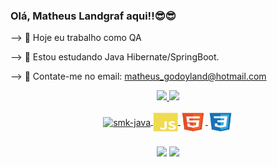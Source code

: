 ### Olá, Matheus Landgraf aqui!!😎😎

--> 🔭 Hoje eu trabalho como QA

--> 🌱 Estou estudando Java Hibernate/SpringBoot.

--> 💬 Contate-me no email: matheus_godoyland@hotmail.com

<div align="center">
  <a href="https://github.com/GodoyLandgraf">
  <img height="180em" src="https://github-readme-stats.vercel.app/api?username=GodoyLandgraf&show_icons=true&theme=buefy &include_all_commits=true&count_private=true&hide=issues,stars"/>
  <img height="180em" src="https://github-readme-stats.vercel.app/api/top-langs/?username=GodoyLandgraf&layout=compact&langs_count=7&theme=buefy&hide=css,javascript,html "/>
</div>
<div align="center" style="display: inline_block"><br>
   <img align="center" alt="smk-java" height="30" width="40" src="https://cdn.jsdelivr.net/gh/devicons/devicon/icons/java/java-original.svg">
  <img align="center" alt="smk-Js" height="30" width="40" src="https://raw.githubusercontent.com/devicons/devicon/master/icons/javascript/javascript-plain.svg">
  <img align="center" alt="smk-HTML" height="30" width="40" src="https://raw.githubusercontent.com/devicons/devicon/master/icons/html5/html5-original.svg">
  <img align="center" alt="smk-CSS" height="30" width="40" src="https://raw.githubusercontent.com/devicons/devicon/master/icons/css3/css3-original.svg">
</div>
  
#####
 
<div align="center"> 
	

  <a href = "mailto:godoylandgraf@gmail.com"><img src="https://img.shields.io/badge/-Gmail-%23333?style=for-the-badge&logo=gmail&logoColor=white" target="_blank"></a>
  <a href="https://www.linkedin.com/in/matheus-godoy-landgraf-2a0a40191/" target="_blank"><img src="https://img.shields.io/badge/-LinkedIn-%230077B5?style=for-the-badge&logo=linkedin&logoColor=white" target="_blank"></a> 
 
</div>

